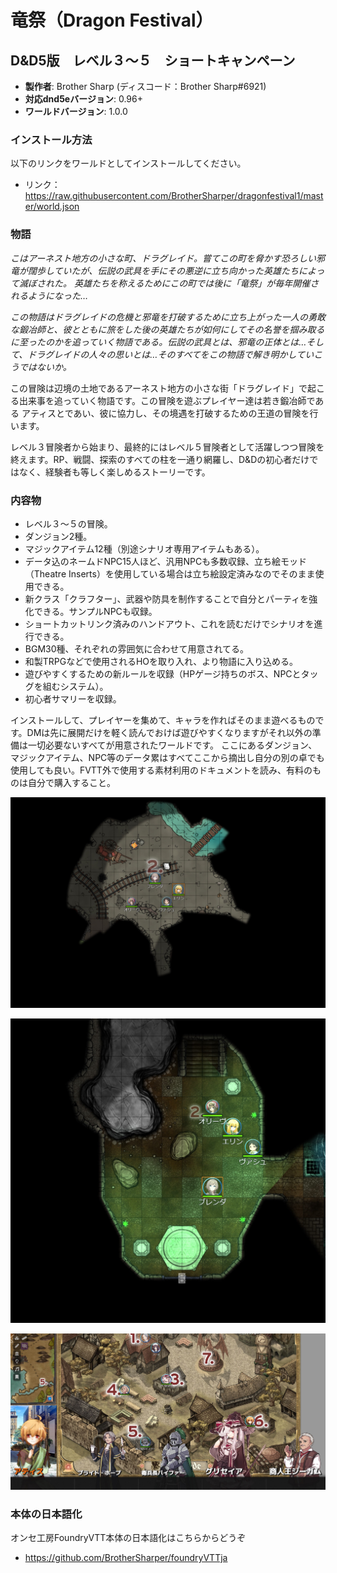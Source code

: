 # 竜祭（Dragon Festival）
## D&D5版　レベル３～５　ショートキャンペーン

* **製作者**: Brother Sharp (ディスコード：Brother Sharp#6921)
* **対応dnd5eバージョン**: 0.96+
* **ワールドバージョン**: 1.0.0 

### インストール方法

以下のリンクをワールドとしてインストールしてください。

* リンク： https://raw.githubusercontent.com/BrotherSharper/dragonfestival1/master/world.json

### 物語
*こはアーネスト地方の小さな町、ドラグレイド。嘗てこの町を脅かす恐ろしい邪竜が闊歩していたが、伝説の武具を手にその悪逆に立ち向かった英雄たちによって滅ぼされた。*
*英雄たちを称えるためにこの町では後に「竜祭」が毎年開催されるようになった…*

*この物語はドラグレイドの危機と邪竜を打破するために立ち上がった一人の勇敢な鍛冶師と、彼とともに旅をした後の英雄たちが如何にしてその名誉を掴み取るに至ったのかを追っていく物語である。伝説の武具とは、邪竜の正体とは…そして、ドラグレイドの人々の思いとは…そのすべてをこの物語で解き明かしていこうではないか。*

この冒険は辺境の土地であるアーネスト地方の小さな街「ドラグレイド」で起こる出来事を追っていく物語です。この冒険を遊ぶプレイヤー達は若き鍛冶師である アティスとであい、彼に協力し、その境遇を打破するための王道の冒険を行います。

レベル３冒険者から始まり、最終的にはレベル５冒険者として活躍しつつ冒険を終えます。RP、戦闘、探索のすべての柱を一通り網羅し、D&Dの初心者だけではなく、経験者も等しく楽しめるストーリーです。

### 内容物
* レベル３～５の冒険。
* ダンジョン2種。
* マジックアイテム12種（別途シナリオ専用アイテムもある）。
* データ込のネームドNPC15人ほど、汎用NPCも多数収録、立ち絵モッド（Theatre Inserts）を使用している場合は立ち絵設定済みなのでそのまま使用できる。
* 新クラス「クラフター」、武器や防具を制作することで自分とパーティを強化できる。サンプルNPCも収録。
* ショートカットリンク済みのハンドアウト、これを読むだけでシナリオを進行できる。
* BGM30種、それぞれの雰囲気に合わせて用意されてる。
* 和製TRPGなどで使用されるHOを取り入れ、より物語に入り込める。
* 遊びやすくするための新ルールを収録（HPゲージ持ちのボス、NPCとタッグを組むシステム）。
* 初心者サマリーを収録。

インストールして、プレイヤーを集めて、キャラを作ればそのまま遊べるものです。DMは先に展開だけを軽く読んでおけば遊びやすくなりますがそれ以外の準備は一切必要ないすべてが用意されたワールドです。
ここにあるダンジョン、マジックアイテム、NPC等のデータ累はすべてここから摘出し自分の別の卓でも使用しても良い。FVTT外で使用する素材利用のドキュメントを読み、有料のものは自分で購入すること。

![image1](image1.jpg)

![image2](image2.jpg)

![image3](image3.jpg)

### 本体の日本語化
オンセ工房FoundryVTT本体の日本語化はこちらからどうぞ

* https://github.com/BrotherSharper/foundryVTTja